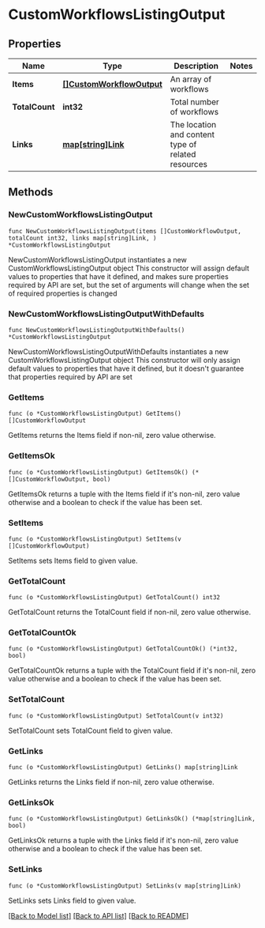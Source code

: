 # CustomWorkflowsListingOutput

## Properties

Name | Type | Description | Notes
------------ | ------------- | ------------- | -------------
**Items** | [**[]CustomWorkflowOutput**](CustomWorkflowOutput.md) | An array of workflows | 
**TotalCount** | **int32** | Total number of workflows | 
**Links** | [**map[string]Link**](Link.md) | The location and content type of related resources | 

## Methods

### NewCustomWorkflowsListingOutput

`func NewCustomWorkflowsListingOutput(items []CustomWorkflowOutput, totalCount int32, links map[string]Link, ) *CustomWorkflowsListingOutput`

NewCustomWorkflowsListingOutput instantiates a new CustomWorkflowsListingOutput object
This constructor will assign default values to properties that have it defined,
and makes sure properties required by API are set, but the set of arguments
will change when the set of required properties is changed

### NewCustomWorkflowsListingOutputWithDefaults

`func NewCustomWorkflowsListingOutputWithDefaults() *CustomWorkflowsListingOutput`

NewCustomWorkflowsListingOutputWithDefaults instantiates a new CustomWorkflowsListingOutput object
This constructor will only assign default values to properties that have it defined,
but it doesn't guarantee that properties required by API are set

### GetItems

`func (o *CustomWorkflowsListingOutput) GetItems() []CustomWorkflowOutput`

GetItems returns the Items field if non-nil, zero value otherwise.

### GetItemsOk

`func (o *CustomWorkflowsListingOutput) GetItemsOk() (*[]CustomWorkflowOutput, bool)`

GetItemsOk returns a tuple with the Items field if it's non-nil, zero value otherwise
and a boolean to check if the value has been set.

### SetItems

`func (o *CustomWorkflowsListingOutput) SetItems(v []CustomWorkflowOutput)`

SetItems sets Items field to given value.


### GetTotalCount

`func (o *CustomWorkflowsListingOutput) GetTotalCount() int32`

GetTotalCount returns the TotalCount field if non-nil, zero value otherwise.

### GetTotalCountOk

`func (o *CustomWorkflowsListingOutput) GetTotalCountOk() (*int32, bool)`

GetTotalCountOk returns a tuple with the TotalCount field if it's non-nil, zero value otherwise
and a boolean to check if the value has been set.

### SetTotalCount

`func (o *CustomWorkflowsListingOutput) SetTotalCount(v int32)`

SetTotalCount sets TotalCount field to given value.


### GetLinks

`func (o *CustomWorkflowsListingOutput) GetLinks() map[string]Link`

GetLinks returns the Links field if non-nil, zero value otherwise.

### GetLinksOk

`func (o *CustomWorkflowsListingOutput) GetLinksOk() (*map[string]Link, bool)`

GetLinksOk returns a tuple with the Links field if it's non-nil, zero value otherwise
and a boolean to check if the value has been set.

### SetLinks

`func (o *CustomWorkflowsListingOutput) SetLinks(v map[string]Link)`

SetLinks sets Links field to given value.



[[Back to Model list]](../README.md#documentation-for-models) [[Back to API list]](../README.md#documentation-for-api-endpoints) [[Back to README]](../README.md)


